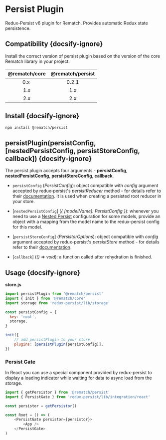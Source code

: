 # Persist Plugin

Redux-Persist v6 plugin for Rematch. Provides automatic Redux state persistence.

## Compatibility {docsify-ignore}

Install the correct version of persist plugin based on the version of the core Rematch library in your project.

|         @rematch/core  | @rematch/persist  |
| :--------------------: | :----: |
| 0.x ‎                   |   0.2.1  |
| 1.x                    |    1.x   |
| 2.x                    |    2.x   |

## Install {docsify-ignore}

```bash
npm install @rematch/persist
```

## persistPlugin(persistConfig, [nestedPersistConfig, persistStoreConfig, callback]) {docsify-ignore}

The persist plugin accepts four arguments - **persistConfig**, **nestedPersistConfig**, **persistStoreConfig**, **callback**.

- `persistConfig` (_PersistConfig_): object compatible with _config_ argument accepted by redux-persist's _persistReducer_ method - for details refer to their [documentation](https://github.com/rt2zz/redux-persist#persistreducerconfig-reducer). It is used when creating a persisted root reducer in your store.

- [`nestedPersistConfig`] (_{ [modelName]: PersistConfig }_): whenever you need to use a [Nested Persist](https://github.com/rt2zz/redux-persist#nested-persists) configuration for some models, provide an object with a mapping from the model name to the redux-persist config for this model.

- [`persistStoreConfig`] (_PersistorOptions_): object compatible with _config_ argument accepted by redux-persist's _persistStore_ method - for details refer to their [documentation](https://github.com/rt2zz/redux-persist#persiststorestore-config-callback).

- [`callback`] (_() => void_): a function called after rehydration is finished.

## Usage {docsify-ignore}

**store.js**

```javascript
import persistPlugin from '@rematch/persist'
import { init } from '@rematch/core'
import storage from 'redux-persist/lib/storage'

const persistConfig = {
  key: 'root',
  storage,
}

init({
    // add persistPlugin to your store
	plugins: [persistPlugin(persistConfig)],
})
```

### Persist Gate

In React you can use a special component provided by redux-persist to display a loading indicator while waiting for data to async load from the storage.

```javascript
import { getPersistor } from '@rematch/persist'
import { PersistGate } from 'redux-persist/lib/integration/react'

const persistor = getPersistor()

const Root = () => (
	<PersistGate persistor={persistor}>
		<App />
	</PersistGate>
)
```
